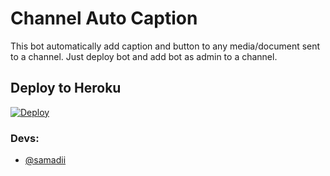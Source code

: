 # Channel Auto Caption 

This bot automatically add caption and button to any media/document sent to a channel. Just deploy bot and add bot as admin to a channel.



## Deploy to Heroku

[![Deploy](https://www.herokucdn.com/deploy/button.svg)](https://heroku.com/deploy?template=https://github.com/samadii/ChannelAutoCaption)


### Devs: 
- [@samadii](https://github.com/samadii)
